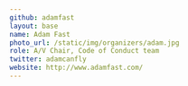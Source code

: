 ```yaml
---
github: adamfast
layout: base
name: Adam Fast
photo_url: /static/img/organizers/adam.jpg
role: A/V Chair, Code of Conduct team
twitter: adamcanfly
website: http://www.adamfast.com/
---
```

